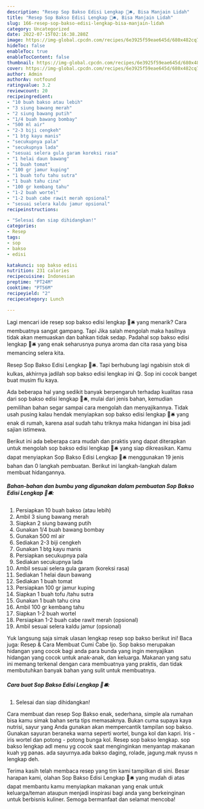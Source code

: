```yaml
---
description: "Resep Sop Bakso Edisi Lengkap 🍃🛎, Bisa Manjain Lidah"
title: "Resep Sop Bakso Edisi Lengkap 🍃🛎, Bisa Manjain Lidah"
slug: 166-resep-sop-bakso-edisi-lengkap-bisa-manjain-lidah
category: Uncategorized
date: 2022-07-15T02:16:38.280Z
image: https://img-global.cpcdn.com/recipes/6e3925f59eae645d/680x482cq70/sop-bakso-edisi-lengkap-foto-resep-utama.jpg
hideToc: false
enableToc: true
enableTocContent: false
thumbnail: https://img-global.cpcdn.com/recipes/6e3925f59eae645d/680x482cq70/sop-bakso-edisi-lengkap-foto-resep-utama.jpg
cover: https://img-global.cpcdn.com/recipes/6e3925f59eae645d/680x482cq70/sop-bakso-edisi-lengkap-foto-resep-utama.jpg
author: Admin
authorAv: notfound
ratingvalue: 3.2
reviewcount: 20
recipeingredient:
- "10 buah bakso atau lebih"
- "3 siung bawang merah"
- "2 siung bawang putih"
- "1/4 buah bawang bombay"
- "500 ml air"
- "2-3 biji cengkeh"
- "1 btg kayu manis"
- "secukupnya pala"
- "secukupnya lada"
- "sesuai selera gula garam koreksi rasa"
- "1 helai daun bawang"
- "1 buah tomat"
- "100 gr jamur kuping"
- "1 buah tofu tahu sutra"
- "1 buah tahu cina"
- "100 gr kembang tahu"
- "1-2 buah wortel"
- "1-2 buah cabe rawit merah opsional"
- "sesuai selera kaldu jamur opsional"
recipeinstructions:

- "Selesai dan siap dihidangkan!"
categories:
- Resep
tags:
- sop
- bakso
- edisi

katakunci: sop bakso edisi 
nutrition: 231 calories
recipecuisine: Indonesian
preptime: "PT24M"
cooktime: "PT56M"
recipeyield: "2"
recipecategory: Lunch

---
```



Lagi mencari ide resep sop bakso edisi lengkap 🍃🛎 yang menarik? Cara membuatnya sangat gampang. Tapi Jika salah mengolah maka hasilnya tidak akan memuaskan dan bahkan tidak sedap. Padahal sop bakso edisi lengkap 🍃🛎 yang enak seharusnya punya aroma dan cita rasa yang bisa memancing selera kita.


Resep Sop Bakso Edisi Lengkap 🍃🛎. Tapi berhubung lagi ngabisin stok di kulkas, akhirnya jadilah sop bakso edisi lengkap ini 😋. Sop ini cocok banget buat musim flu kaya.

Ada beberapa hal yang sedikit banyak berpengaruh terhadap kualitas rasa dari sop bakso edisi lengkap 🍃🛎, mulai dari jenis bahan, kemudian pemilihan bahan segar sampai cara mengolah dan menyajikannya. Tidak usah pusing kalau hendak menyiapkan sop bakso edisi lengkap 🍃🛎 yang enak di rumah, karena asal sudah tahu triknya maka hidangan ini bisa jadi sajian istimewa.


Berikut ini ada beberapa cara mudah dan praktis yang dapat diterapkan untuk mengolah sop bakso edisi lengkap 🍃🛎 yang siap dikreasikan. Kamu dapat menyiapkan Sop Bakso Edisi Lengkap 🍃🛎 menggunakan 19 jenis bahan dan 0 langkah pembuatan. Berikut ini langkah-langkah dalam membuat hidangannya.

<!--inarticleads1-->

##### Bahan-bahan dan bumbu yang digunakan dalam pembuatan Sop Bakso Edisi Lengkap 🍃🛎:

1. Persiapkan 10 buah bakso (atau lebih)
1. Ambil 3 siung bawang merah
1. Siapkan 2 siung bawang putih
1. Gunakan 1/4 buah bawang bombay
1. Gunakan 500 ml air
1. Sediakan 2-3 biji cengkeh
1. Gunakan 1 btg kayu manis
1. Persiapkan secukupnya pala
1. Sediakan secukupnya lada
1. Ambil sesuai selera gula garam (koreksi rasa)
1. Sediakan 1 helai daun bawang
1. Sediakan 1 buah tomat
1. Persiapkan 100 gr jamur kuping
1. Siapkan 1 buah tofu /tahu sutra
1. Gunakan 1 buah tahu cina
1. Ambil 100 gr kembang tahu
1. Siapkan 1-2 buah wortel
1. Persiapkan 1-2 buah cabe rawit merah (opsional)
1. Ambil sesuai selera kaldu jamur (opsional)


Yuk langsung saja simak ulasan lengkap resep sop bakso berikut ini! Baca juga: Resep &amp; Cara Membuat Cumi Cabe Ijo. Sop bakso merupakan hidangan yang cocok bagi anda para bunda yang ingin menyajikan hidangan yang cocok untuk anak-anak, dan keluarga. Makanan yang satu ini memang terkenal dengan cara membuatnya yang praktis, dan tidak membutuhkan banyak bahan yang sulit untuk membuatnya. 

<!--inarticleads2-->

##### Cara buat Sop Bakso Edisi Lengkap 🍃🛎:


1. Selesai dan siap dihidangkan!

Cara membuat dan resep Sop Bakso enak, sederhana, simple ala rumahan bisa kamu simak bahan serta tips memasaknya. Bukan cuma supaya kaya nutrisi, sayur yang Anda gunakan akan mempercantik tampilan sop bakso. Gunakan sayuran beraneka warna seperti wortel, bunga kol dan kapri. Iris - iris wortel dan potong - potong bunga kol. Resep sop bakso lengkap. sop bakso lengkap adl menu yg cocok saat menginginkan menyantap makanan kuah yg panas. ada sayurnya.ada bakso daging, rolade, jagung.mak nyuss n lengkap deh. 

Terima kasih telah membaca resep yang tim kami tampilkan di sini. Besar harapan kami, olahan Sop Bakso Edisi Lengkap 🍃🛎 yang mudah di atas dapat membantu kamu menyiapkan makanan yang enak untuk keluarga/teman ataupun menjadi inspirasi bagi anda yang berkeinginan untuk berbisnis kuliner. Semoga bermanfaat dan selamat mencoba!

